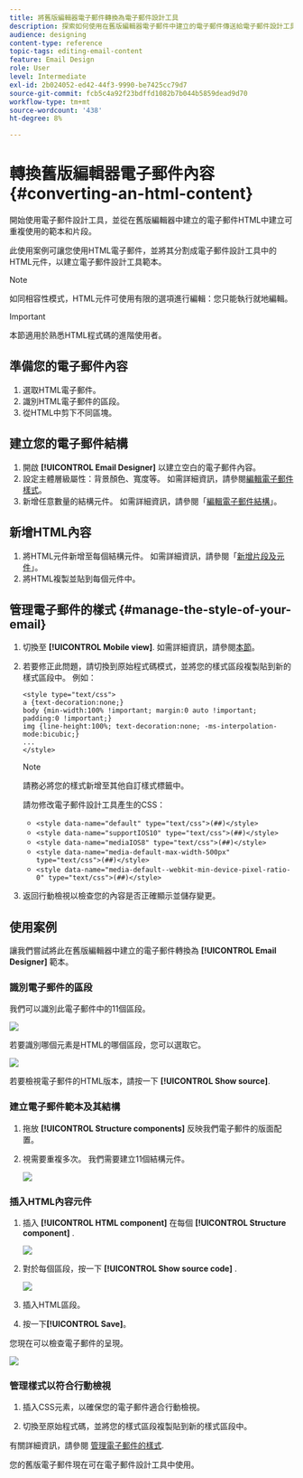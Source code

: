 ```yaml
---
title: 將舊版編輯器電子郵件轉換為電子郵件設計工具
description: 探索如何使用在舊版編輯器電子郵件中建立的電子郵件傳送給電子郵件設計工具。
audience: designing
content-type: reference
topic-tags: editing-email-content
feature: Email Design
role: User
level: Intermediate
exl-id: 2b024052-ed42-44f3-9990-be7425cc79d7
source-git-commit: fcb5c4a92f23bdffd1082b7b044b5859dead9d70
workflow-type: tm+mt
source-wordcount: '438'
ht-degree: 8%

---
```


# 轉換舊版編輯器電子郵件內容 {#converting-an-html-content}

開始使用電子郵件設計工具，並從在舊版編輯器中建立的電子郵件HTML中建立可重複使用的範本和片段。

此使用案例可讓您使用HTML電子郵件，並將其分割成電子郵件設計工具中的HTML元件，以建立電子郵件設計工具範本。

>[!NOTE]
>
>如同相容性模式，HTML元件可使用有限的選項進行編輯：您只能執行就地編輯。

>[!IMPORTANT]
>
>本節適用於熟悉HTML程式碼的進階使用者。

## 準備您的電子郵件內容

1. 選取HTML電子郵件。
1. 識別HTML電子郵件的區段。
1. 從HTML中剪下不同區塊。

## 建立您的電子郵件結構

1. 開啟 **[!UICONTROL Email Designer]**  以建立空白的電子郵件內容。
1. 設定主體層級屬性：背景顏色、寬度等。 如需詳細資訊，請參閱[編輯電子郵件樣式](../../designing/using/styles.md)。
1. 新增任意數量的結構元件。 如需詳細資訊，請參閱「[編輯電子郵件結構](../../designing/using/designing-from-scratch.md#defining-the-email-structure)」。

## 新增HTML內容

1. 將HTML元件新增至每個結構元件。 如需詳細資訊，請參閱「[新增片段及元件](../../designing/using/designing-from-scratch.md#defining-the-email-structure)」。
1. 將HTML複製並貼到每個元件中。

## 管理電子郵件的樣式 {#manage-the-style-of-your-email}

1. 切換至 **[!UICONTROL Mobile view]**. 如需詳細資訊，請參閱[本節](../../designing/using/plain-text-html-modes.md#switching-to-mobile-view)。

1. 若要修正此問題，請切換到原始程式碼模式，並將您的樣式區段複製貼到新的樣式區段中。 例如：

   ```
   <style type="text/css">
   a {text-decoration:none;}
   body {min-width:100% !important; margin:0 auto !important; padding:0 !important;}
   img {line-height:100%; text-decoration:none; -ms-interpolation-mode:bicubic;}
   ...
   </style>
   ```

   >[!NOTE]
   >
   >請務必將您的樣式新增至其他自訂樣式標籤中。
   >
   >請勿修改電子郵件設計工具產生的CSS：
   >
   >* `<style data-name="default" type="text/css">(##)</style>`
   >* `<style data-name="supportIOS10" type="text/css">(##)</style>`
   >* `<style data-name="mediaIOS8" type="text/css">(##)</style>`
   >* `<style data-name="media-default-max-width-500px" type="text/css">(##)</style>`
   >* `<style data-name="media-default--webkit-min-device-pixel-ratio-0" type="text/css">(##)</style>`


1. 返回行動檢視以檢查您的內容是否正確顯示並儲存變更。

## 使用案例

讓我們嘗試將此在舊版編輯器中建立的電子郵件轉換為 **[!UICONTROL Email Designer]** 範本。

### 識別電子郵件的區段

我們可以識別此電子郵件中的11個區段。

![](assets/html-dce-view-mail.png)

若要識別哪個元素是HTML的哪個區段，您可以選取它。

![](assets/breadcrumbs.png)

若要檢視電子郵件的HTML版本，請按一下 **[!UICONTROL Show source]**.

### 建立電子郵件範本及其結構

1. 拖放 **[!UICONTROL Structure components]**  反映我們電子郵件的版面配置。

1. 視需要重複多次。 我們需要建立11個結構元件。

   ![](assets/structure-components-migration.png)

### 插入HTML內容元件

1. 插入 **[!UICONTROL HTML component]**  在每個 **[!UICONTROL Structure component]** .

   ![](assets/html-components.png)

1. 對於每個區段，按一下 **[!UICONTROL Show source code]** .

   ![](assets/show-source-code.png)

1. 插入HTML區段。

1. 按一下&#x200B;**[!UICONTROL Save]**。

您現在可以檢查電子郵件的呈現。

![](assets/migrated-email-result.png)

### 管理樣式以符合行動檢視

1. 插入CSS元素，以確保您的電子郵件適合行動檢視。

1. 切換至原始程式碼，並將您的樣式區段複製貼到新的樣式區段中。

有關詳細資訊，請參閱 [管理電子郵件的樣式](#manage-the-style-of-your-email).

您的舊版電子郵件現在可在電子郵件設計工具中使用。
